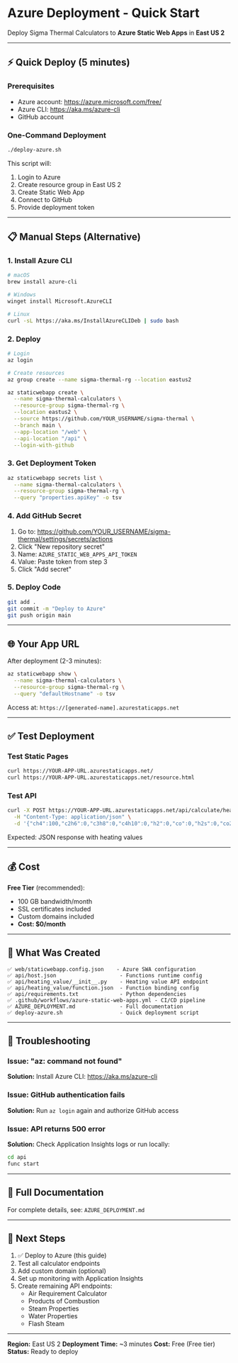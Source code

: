 # Azure Deployment - Quick Start

Deploy Sigma Thermal Calculators to **Azure Static Web Apps** in **East US 2**

---

## ⚡ Quick Deploy (5 minutes)

### Prerequisites

- Azure account: https://azure.microsoft.com/free/
- Azure CLI: https://aka.ms/azure-cli
- GitHub account

### One-Command Deployment

```bash
./deploy-azure.sh
```

This script will:
1. Login to Azure
2. Create resource group in East US 2
3. Create Static Web App
4. Connect to GitHub
5. Provide deployment token

---

## 📋 Manual Steps (Alternative)

### 1. Install Azure CLI

```bash
# macOS
brew install azure-cli

# Windows
winget install Microsoft.AzureCLI

# Linux
curl -sL https://aka.ms/InstallAzureCLIDeb | sudo bash
```

### 2. Deploy

```bash
# Login
az login

# Create resources
az group create --name sigma-thermal-rg --location eastus2

az staticwebapp create \
  --name sigma-thermal-calculators \
  --resource-group sigma-thermal-rg \
  --location eastus2 \
  --source https://github.com/YOUR_USERNAME/sigma-thermal \
  --branch main \
  --app-location "/web" \
  --api-location "/api" \
  --login-with-github
```

### 3. Get Deployment Token

```bash
az staticwebapp secrets list \
  --name sigma-thermal-calculators \
  --resource-group sigma-thermal-rg \
  --query "properties.apiKey" -o tsv
```

### 4. Add GitHub Secret

1. Go to: https://github.com/YOUR_USERNAME/sigma-thermal/settings/secrets/actions
2. Click "New repository secret"
3. Name: `AZURE_STATIC_WEB_APPS_API_TOKEN`
4. Value: Paste token from step 3
5. Click "Add secret"

### 5. Deploy Code

```bash
git add .
git commit -m "Deploy to Azure"
git push origin main
```

---

## 🌐 Your App URL

After deployment (2-3 minutes):

```bash
az staticwebapp show \
  --name sigma-thermal-calculators \
  --resource-group sigma-thermal-rg \
  --query "defaultHostname" -o tsv
```

Access at: `https://[generated-name].azurestaticapps.net`

---

## ✅ Test Deployment

### Test Static Pages

```bash
curl https://YOUR-APP-URL.azurestaticapps.net/
curl https://YOUR-APP-URL.azurestaticapps.net/resource.html
```

### Test API

```bash
curl -X POST https://YOUR-APP-URL.azurestaticapps.net/api/calculate/heating-value \
  -H "Content-Type: application/json" \
  -d '{"ch4":100,"c2h6":0,"c3h8":0,"c4h10":0,"h2":0,"co":0,"h2s":0,"co2":0,"n2":0}'
```

Expected: JSON response with heating values

---

## 💰 Cost

**Free Tier** (recommended):
- 100 GB bandwidth/month
- SSL certificates included
- Custom domains included
- **Cost: $0/month**

---

## 📁 What Was Created

```
✅ web/staticwebapp.config.json    - Azure SWA configuration
✅ api/host.json                    - Functions runtime config
✅ api/heating_value/__init__.py    - Heating value API endpoint
✅ api/heating_value/function.json  - Function binding config
✅ api/requirements.txt             - Python dependencies
✅ .github/workflows/azure-static-web-apps.yml - CI/CD pipeline
✅ AZURE_DEPLOYMENT.md              - Full documentation
✅ deploy-azure.sh                  - Quick deployment script
```

---

## 🔧 Troubleshooting

### Issue: "az: command not found"
**Solution:** Install Azure CLI: https://aka.ms/azure-cli

### Issue: GitHub authentication fails
**Solution:** Run `az login` again and authorize GitHub access

### Issue: API returns 500 error
**Solution:** Check Application Insights logs or run locally:
```bash
cd api
func start
```

---

## 📖 Full Documentation

For complete details, see: `AZURE_DEPLOYMENT.md`

---

## 🎯 Next Steps

1. ✅ Deploy to Azure (this guide)
2. Test all calculator endpoints
3. Add custom domain (optional)
4. Set up monitoring with Application Insights
5. Create remaining API endpoints:
   - Air Requirement Calculator
   - Products of Combustion
   - Steam Properties
   - Water Properties
   - Flash Steam

---

**Region:** East US 2
**Deployment Time:** ~3 minutes
**Cost:** Free (Free tier)
**Status:** Ready to deploy
